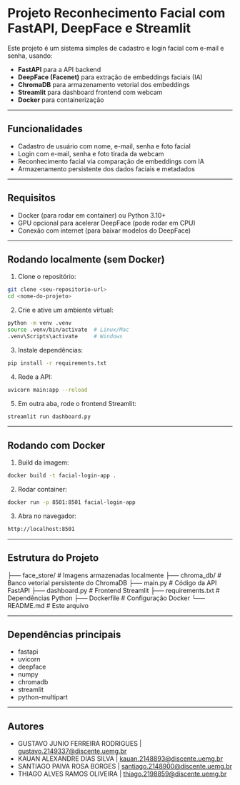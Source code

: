 # Projeto Reconhecimento Facial com FastAPI, DeepFace e Streamlit

Este projeto é um sistema simples de cadastro e login facial com e-mail e senha, usando:

- **FastAPI** para a API backend
- **DeepFace (Facenet)** para extração de embeddings faciais (IA)
- **ChromaDB** para armazenamento vetorial dos embeddings
- **Streamlit** para dashboard frontend com webcam
- **Docker** para containerização

---

## Funcionalidades

- Cadastro de usuário com nome, e-mail, senha e foto facial
- Login com e-mail, senha e foto tirada da webcam
- Reconhecimento facial via comparação de embeddings com IA
- Armazenamento persistente dos dados faciais e metadados

---

## Requisitos

- Docker (para rodar em container) ou Python 3.10+
- GPU opcional para acelerar DeepFace (pode rodar em CPU)
- Conexão com internet (para baixar modelos do DeepFace)

---

## Rodando localmente (sem Docker)

1. Clone o repositório:

```bash
git clone <seu-repositorio-url>
cd <nome-do-projeto>
```

2. Crie e ative um ambiente virtual:

```bash
python -m venv .venv
source .venv/bin/activate  # Linux/Mac
.venv\Scripts\activate     # Windows
```

3. Instale dependências:

```bash
pip install -r requirements.txt
```

4. Rode a API:

```bash
uvicorn main:app --reload
```

5. Em outra aba, rode o frontend Streamlit:

```bash
streamlit run dashboard.py
```

---

## Rodando com Docker

1. Build da imagem:

```bash
docker build -t facial-login-app .
```

2. Rodar container:

```bash
docker run -p 8501:8501 facial-login-app
```

3. Abra no navegador:

```bash
http://localhost:8501
```

---

## Estrutura do Projeto

├── face_store/          # Imagens armazenadas localmente
├── chroma_db/           # Banco vetorial persistente do ChromaDB
├── main.py              # Código da API FastAPI
├── dashboard.py         # Frontend Streamlit
├── requirements.txt     # Dependências Python
├── Dockerfile           # Configuração Docker
└── README.md            # Este arquivo

---

## Dependências principais

- fastapi
- uvicorn
- deepface
- numpy
- chromadb
- streamlit
- python-multipart

---

## Autores
- GUSTAVO JUNIO FERREIRA RODRIGUES | gustavo.2149337@discente.uemg.br
- KAUAN ALEXANDRE DIAS SILVA | kauan.2148893@discente.uemg.br
- SANTIAGO PAIVA ROSA BORGES | santiago.2148900@discente.uemg.br
- THIAGO ALVES RAMOS OLIVEIRA | thiago.2198859@discente.uemg.br
